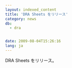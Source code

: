 ```yaml
---
layout: indexed_content
title: 'DRA Sheets をリリース'
category: news
db:
  - dra


date: 2009-08-04T15:26:16
lang: ja
---
```


DRA Sheets をリリース。

